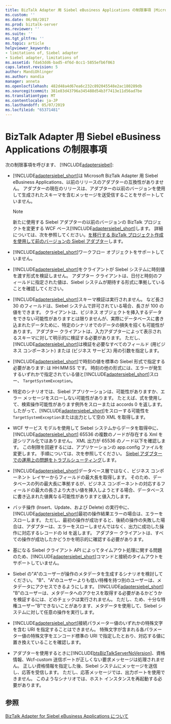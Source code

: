 ```yaml
---
title: BizTalk Adapter 用 Siebel eBusiness Applications の制限事項 |Microsoft Docs
ms.custom: ''
ms.date: 06/08/2017
ms.prod: biztalk-server
ms.reviewer: ''
ms.suite: ''
ms.tgt_pltfrm: ''
ms.topic: article
helpviewer_keywords:
- limitations of, Siebel adapter
- Siebel adapter, limitations of
ms.assetid: fda63dd6-bad5-4f6d-8cc1-5855efb6f063
caps.latest.revision: 5
author: MandiOhlinger
ms.author: mandia
manager: anneta
ms.openlocfilehash: 482d48a4d67ea6c232c892045548e2ac180289db
ms.sourcegitcommit: 381e83d43796a345488d54b3f7413e11d56ad7be
ms.translationtype: MT
ms.contentlocale: ja-JP
ms.lasthandoff: 05/07/2019
ms.locfileid: "65371481"
---
```

# <a name="limitations-of-biztalk-adapter-for-siebel-ebusiness-applications"></a>BizTalk Adapter 用 Siebel eBusiness Applications の制限事項
次の制限事項を呼びます、 [!INCLUDE[adaptersiebel](../../includes/adaptersiebel-md.md)]:  
  
- [!INCLUDE[adaptersiebel_short](../../includes/adaptersiebel-short-md.md)]は Microsoft BizTalk Adapter 用 Siebel eBusiness Applications、以前のリリースのアダプターの互換性がありません。 アダプターの現在のリリースは、アダプターの以前のバージョンを使用して生成されたスキーマを含むメッセージを送受信することをサポートしていません。  
  
  > [!NOTE]
  >  新たに使用する Siebel アダプターの以前のバージョンの BizTalk プロジェクトを変更する WCF ベース[!INCLUDE[adaptersiebel_short](../../includes/adaptersiebel-short-md.md)]します。 詳細については、次を参照してください。[を移行する BizTalk プロジェクト作成を使用して前のバージョンの Siebel アダプター](http://msdn.microsoft.com/library/ae61d3df-c5ca-4891-86b1-9f0dd6d3a59e)します。  
  
- [!INCLUDE[adaptersiebel_short](../../includes/adaptersiebel-short-md.md)]ワークフロー オブジェクトをサポートしていません。  
  
- [!INCLUDE[adaptersiebel_short](../../includes/adaptersiebel-short-md.md)]をクライアントが Siebel システムに時刻値を渡す形式を検証しません。 アダプター クライアントは、日付と時刻のフィールドに指定された値は、Siebel システムが期待する形式に準拠していることを確認してください。  
  
- [!INCLUDE[adaptersiebel_short](../../includes/adaptersiebel-short-md.md)]スキーマ検証は実行されません。 など長さ 30 のフィールドは、Siebel システムで許可されている場合、長さが 100 の値をできます。 クライアントは、ビジネス オブジェクトを挿入するデータをできない可能性がありますとは限りませんが、実際にデータベースに書き込まれたデータために、特定のシナリオでのデータの損失を招くも可能性があります。 アダプター クライアントは、入力アダプターによって表示されるスキーマに対して明示的に検証する必要があります。 ただし、[!INCLUDE[adaptersiebel_short](../../includes/adaptersiebel-short-md.md)]は検証を必要なすべてのフィールド (用ビジネス コンポーネント) または (ビジネス サービス) 用の引数を指定します。  
  
- [!INCLUDE[adaptersiebel_short](../../includes/adaptersiebel-short-md.md)]で時刻の値を標準の Siebel 形式で指定する必要があります: は HH:MM:SS です。 時刻の他の形式には、エラーが発生するいずれかで指定されている値と[!INCLUDE[adaptersiebel_short](../../includes/adaptersiebel-short-md.md)]スロー、 `TargetSystemException`。  
  
- 特定のシナリオでは、Siebel アプリケーションは、可能性がありますか、エラー メッセージをスローしない可能性があります。 たとえば、式を使用して、検索操作可能性があります例外をスローまたは accords 0 を返します。 したがって、[!INCLUDE[adaptersiebel_short](../../includes/adaptersiebel-short-md.md)]をスローする可能性を`TargetSystemException`または出力として空の XML を取得します。  
  
- WCF サービス モデルを使用して Siebel システムからデータを取得中に、 [!INCLUDE[adaptersiebel_short](../../includes/adaptersiebel-short-md.md)] 65536 の複数のノードが存在する Xml を逆シリアル化ではありません。 XML 出力が 65536 のノード以下を確認します。 この制限を回避するには、アプリケーションの app.config ファイルを変更します。 手順については、次を参照してください。 [Siebel アダプターでの運用上の問題をトラブルシューティング](../../adapters-and-accelerators/adapter-siebel/troubleshoot-operational-issues-with-the-siebel-adapter.md)します。  
  
- [!INCLUDE[adaptersiebel_short](../../includes/adaptersiebel-short-md.md)]データベース層ではなく、ビジネス コンポーネント レイヤーからフィールドの最大長を取得します。 そのため、データベースの列の最大長に準拠するが、ビジネス コンポーネントの対応するフィールドの最大の長さより大きい値を挿入しようとする場合、データベースに書き込まれた値異なる可能性がありますと値入力します。  
  
- バッチ操作 (Insert、Update、および Delete) の実行中に、[!INCLUDE[adaptersiebel_short](../../includes/adaptersiebel-short-md.md)]最初の操作結果エラーの場合は、エラーをスローします。 ただし、最初の操作が成功すると、後続の操作の失敗した場合は、アダプターは、エラーをスローしませんではなく、出力に成功した操作に対応するレコードの Id を返します。 アダプター クライアントは、すべての操作が成功したかどうかを明示的に確認する必要があります。  
  
- 基になる Siebel クライアント API によってタイムアウト処理に関する問題のため、[!INCLUDE[adaptersiebel_short](../../includes/adaptersiebel-short-md.md)]コマンドと接続のタイムアウトをサポートしていません。  
  
- Siebel の"A"のユーザーが操作のメタデータを生成するシナリオを検討してください。 "B"、"A"のユーザーよりも低い特権を持つ別のユーザーは、メタデータにアクセスできるようにします。 [!INCLUDE[adaptersiebel_short](../../includes/adaptersiebel-short-md.md)] "B"のユーザーは、メタデータへのアクセスを取得する必要があるかどうかを検証するには、どのチェックは実行されません。 ただし、ため、十分な特権ユーザー"B"できないことがあります、メタデータを使用して、Siebel システムに対して任意の操作を実行します。  
  
- [!INCLUDE[adaptersiebel_short](../../includes/adaptersiebel-short-md.md)]接続パラメーター値のいずれかの特殊文字を含む URI を指定することはできません。 特殊文字が含まれる各パラメーター値の特殊文字をエンコード標準の URI で指定したとおり、対応する値に置き換えていることを確認します。  
  
- アダプターを使用するときに[!INCLUDE[btsBizTalkServerNoVersion](../../includes/btsbiztalkservernoversion-md.md)]、資格情報、Wcf-custom 送信ポートが正しくない要求メッセージは処理されません。 正しい資格情報を指定した後、Siebel システムにメッセージを送信し、応答を受信します。 ただし、応答メッセージでは、出力ポートを使用できません。 このようなシナリオでは、ホスト インスタンスを再起動する必要があります。  
  
## <a name="see-also"></a>参照  
 [BizTalk Adapter for Siebel eBusiness Applications について](../../adapters-and-accelerators/adapter-siebel/understand-biztalk-adapter-for-siebel-ebusiness-applications.md)